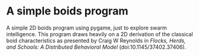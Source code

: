 # A simple boids program

A simple 2D boids program using pygame, just to explore swarm intelligence. This program draws heavily on a 2D derivation of the classical boid characteristics as presented by Craig W Reynolds in  _Flocks, Herds, and Schools: A Distributed Behavioral Model_ (doi:10.1145/37402.37406).
